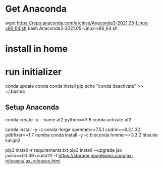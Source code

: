 # Get Anaconda
wget https://repo.anaconda.com/archive/Anaconda3-2021.05-Linux-x86_64.sh
bash Anaconda3-2021.05-Linux-x86_64.sh
# install in home
# run initializer
conda update conda
conda install pip
echo "conda deactivate" >> ~/.bashrc


## Setup Anaconda
conda create -y --name af2 python==3.8
conda activate af2

conda install -y -c conda-forge openmm==7.5.1 cudnn==8.2.1.32 pdbfixer==1.7 numba
conda install -y -c bioconda hmmer==3.3.2 hhsuite kalign2

pip3 install -r requirements.txt
pip3 install --upgrade jax jaxlib==0.1.69+cuda111 -f https://storage.googleapis.com/jax-releases/jax_releases.html
